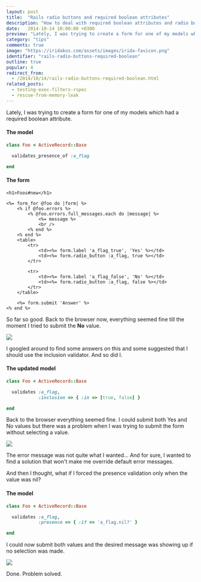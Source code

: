 ```yaml
---
layout: post
title:  "Rails radio buttons and required boolean attributes"
description: "How to deal with required boolean attributes and radio buttons in Ruby on Rails."
date:   2014-10-14 10:00:00 +0300
preview: "Lately, I was trying to create a form for one of my models which had a required boolean attribute."
category: "tips"
comments: true
image: "https://iridakos.com/assets/images/irida-favicon.png"
identifier: "rails-radio-buttons-required-boolean"
outline: true
popular: 4
redirect_from:
  - /2014/10/14/rails-radio-buttons-required-boolean.html
related_posts:
  - testing-exec-filters-rspec
  - rescue-from-memory-leak
---
```


Lately, I was trying to create a form for one of my models which had a required boolean attribute.

#### The model

``` ruby
class Foo < ActiveRecord::Base

  validates_presence_of :a_flag

end
```

#### The form

``` erb
<h1>Foos#new</h1>

<%= form_for @foo do |form| %>
    <% if @foo.errors %>
        <% @foo.errors.full_messages.each do |message| %>
            <%= message %>
            <br />
        <% end %>
    <% end %>
    <table>
        <tr>
            <td><%= form.label 'a_flag_true', 'Yes' %></td>
            <td><%= form.radio_button :a_flag, true %></td>
        </tr>

        <tr>
            <td><%= form.label 'a_flag_false', 'No' %></td>
            <td><%= form.radio_button :a_flag, false %></td>
        </tr>
    </table>

    <%= form.submit 'Answer' %>
<% end %>
```

So far so good.
Back to the browser now, everything seemed fine till the moment I tried to submit the **No** value.

![](https://1.bp.blogspot.com/-X73vr-AiqOk/VN70XfW0AXI/AAAAAAAABAY/F6o4ZzhrcAk/s1600/no-blank-error.png)

I googled around to find some answers on this and some suggested that I should use the inclusion validator. And so did I.

#### The updated model

``` ruby
class Foo < ActiveRecord::Base

  validates :a_flag,
            :inclusion => { :in => [true, false] }

end
```

Back to the browser everything seemed fine. I could submit both Yes and No values but there was a problem when I was trying to submit the form without selecting a value.

![](https://1.bp.blogspot.com/-EXTVFLg_Ht0/VN743cdp_GI/AAAAAAAABAw/E1WrcVJGagY/s1600/nil-list-error.png)

The error message was not quite what I wanted... And for sure, I wanted to find a solution that won't make me override default error messages.

And then I thought, what if I forced the presence validation only when the value was nil?

#### The model

``` ruby
class Foo < ActiveRecord::Base

  validates :a_flag,
            :presence => { :if => 'a_flag.nil?' }

end
```

I could now submit both values and the desired message was showing up if no selection was made.

![](https://1.bp.blogspot.com/-0XoIwnwcmCo/VN78ZLVK-kI/AAAAAAAABBQ/fK8PVq3pSfA/s1600/solution.png)

Done. Problem solved.
